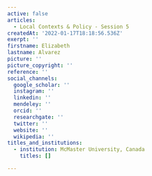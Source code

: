 ```yaml
---
active: false
articles:
  - Local Contexts & Policy - Session 5
createdAt: '2022-01-17T18:18:56.536Z'
exerpt: ''
firstname: Elizabeth
lastname: Alvarez
picture: ''
picture_copyright: ''
reference: ''
social_channels:
  google_scholar: ''
  instagram: ''
  linkedin: ''
  mendeley: ''
  orcid: ''
  researchgate: ''
  twitter: ''
  website: ''
  wikipedia: ''
titles_and_institutions:
  - institution: McMaster University, Canada
    titles: []

---
```

